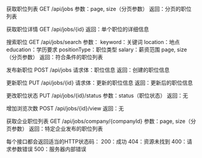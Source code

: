获取职位列表
GET /api/jobs
参数：page, size（分页参数）
返回：分页的职位列表


获取职位详情
GET /api/jobs/{id}
返回：单个职位的详细信息


搜索职位
GET /api/jobs/search
参数：
keyword：关键词
location：地点
education：学历要求
positionType：职位类型
salary：薪资范围
page, size（分页参数）
返回：符合条件的职位列表


发布新职位
POST /api/jobs
请求体：职位信息
返回：创建的职位信息


更新职位
PUT /api/jobs/{id}
请求体：更新的职位信息
返回：更新后的职位信息


更改职位状态
PUT /api/jobs/{id}/status
参数：status（职位状态）
返回：无


增加浏览次数
POST /api/jobs/{id}/view
返回：无


获取企业职位列表
GET /api/jobs/company/{companyId}
参数：page, size（分页参数）
返回：特定企业发布的职位列表


每个接口都会返回适当的HTTP状态码：
200：成功
404：资源未找到
400：请求参数错误
500：服务器内部错误